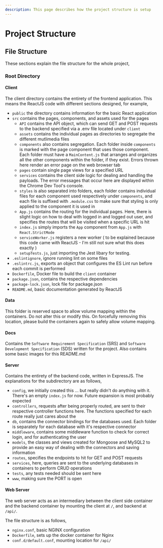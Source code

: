 ```yaml
---
description: This page describes how the project structure is setup
---
```


# Project Structure

## File Structure

These sections explain the file structure for the whole project,

### Root Directory

#### Client

The client directory contains the entirety of the frontend application. This means the ReactJS code with different sections designed, for example,

* `public` the directory contains information for the basic React application
* `src` contains the pages, components, and assets used for the pages
  * `API` contains the API object, which can send GET and POST requests to the backend specified via a .env file located under `client`
  * `assets` contains the individual pages as directories to segregate the different mutlimedia files
  * `components` also contains segregation. Each folder inside `components` is marked with the page component that uses those component. Each folder must have a `MainContent.js` that arranges and organizes all the other components within the folder, if they exist. Errors thrown here render an error page on the web browser tab
  * `pages` contain single page views for a specified URL
  * `services` contains the client side logic for dealing and handling the payloads. The error messages that occur here are displayed within the Chrome Dev Tool's console.
  * `styles` is also separated into folders, each folder contains individual files for each component used respectively under `components`, and each file is suffixed with `.module.css` to make sure that styling is only applied to the component it is used in
  * `App.js` contains the routing for the individual pages. Here, there is slight logic on how to deal with logged in and logged out user, and specifies the routes that will be visited when a specific URL is hit
  * `index.js` simply imports the `App` component from `App.js` with `React.StrictMode`
  * `serviceWorker.js` registers a new worker ( to be explained because this code came with ReactJS - I'm still not sure what this does exactly )
  * `setupTests.js`, just importing the Jest libary for testing.
* `.eslintignore`, ignore running lint on some files
* `.eslintrc.js`, exports an object that configures the ES Lint run before each commit is performed
* `Dockerfile`, Docker file to build the `client` container
* `package.json`, contains the respective dependencies
* `package-lock.json`, lock file for package.json
* `README.md`, basic documentation generated by ReactJS

#### Data

This folder is reserved space to allow volume mapping within the containers. Do not alter this or modify this. On forcefully removing this location, please build the containers again to safely allow volume mapping.

#### Docs

Contains the `Software Requirement Specification` (SRS) and `Software Development Specification` (SDS) written for the project. Also contains some basic images for this README.md

#### Server

Contains the entirety of the backend code, written in ExpressJS. The explanations for the subdirectory are as follows,

* `config`, we initially created this ... but really didn't do anything with it. There's an empty `index.js` for now. Future expansion is most probably expected
* `controllers`, requests after being properly routed, are sent to their respective controller functions here. The functions specified for each route really just cares about the
* `db`, contains the connector bindings for the databases used. Each folder is separately for each database with it's respective connector
* `middleware`, contains some middleware function to check for correct login, and for authenticating the user
* `models`, the classes and views created for Mongoose and MySQL2 to provide an easy way of dealing with the connectors and saving information
* `routes`, specifies the endpoints to hit for GET and POST requests
* `services`, here, queries are sent to the underlying databases in containers to perform CRUD operations
* `tests`, any tests needed should be sent here
* `www`, making sure the PORT is open

#### Web Server

The web server acts as an intermediary between the client side container and the backend container by mounting the client at `/`, and backend at `/api/`.

The file structure is as follows,

* `nginx.conf`, basic NGINX configuration
* `Dockerfile`, sets up the docker container for Nginx
* `conf.d/default.conf`, mounting location for `/api/`
